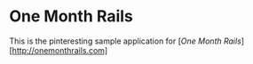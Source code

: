 # One Month Rails

This is the pinteresting sample application for 
[*One Month Rails*] [http://onemonthrails.com]
